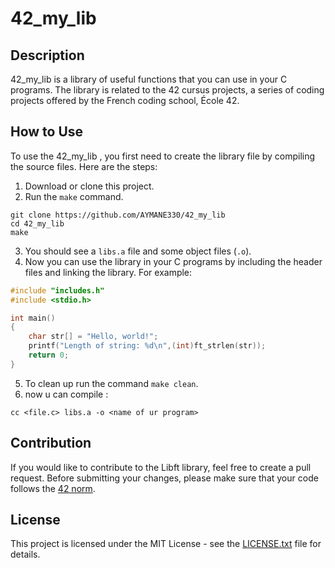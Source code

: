 # 42_my_lib

## Description
42_my_lib is a library of useful functions that you can use in your C programs. The library is related to the 42 cursus projects, a series of coding projects offered by the French coding school, École 42.

## How to Use
To use the 42_my_lib , you first need to create the library file by compiling the source files. Here are the steps:

1. Download or clone this project.
2. Run the `make` command.
```
git clone https://github.com/AYMANE330/42_my_lib
cd 42_my_lib
make
```
3. You should see a `libs.a` file and some object files (`.o`).
4. Now you can use the library in your C programs by including the header files and linking the library. For example:
```c
#include "includes.h"
#include <stdio.h>

int main()
{
    char str[] = "Hello, world!";
    printf("Length of string: %d\n",(int)ft_strlen(str));
    return 0;
}
```
5. To clean up run the command `make clean`.
6. now u can compile :
```
cc <file.c> libs.a -o <name of ur program>
```
## Contribution
If you would like to contribute to the Libft library, feel free to create a pull request. Before submitting your changes, please make sure that your code follows the [42 norm](https://github.com/42School/norminette). 

## License
This project is licensed under the MIT License - see the [LICENSE.txt](LICENSE.txt) file for details.
